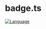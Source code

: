 # badge.ts

[![Language](http://gh-toprated.info/Badges/LanguageBadge?user=toprated&repo=badge.ts)](https://github.com/toprated/badge.ts)
